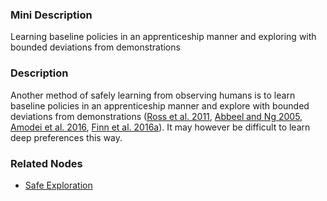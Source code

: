 ### Mini Description

Learning baseline policies in an apprenticeship manner and exploring with bounded deviations from demonstrations

### Description

Another method of safely learning from observing humans is to learn baseline policies in an apprenticeship manner and explore with bounded deviations from demonstrations ([Ross et al. 2011](http://www.jmlr.org/proceedings/papers/v15/ross11a/ross11a.pdf), [Abbeel and Ng 2005](http://ai.stanford.edu/~pabbeel//pubs/AbbeelNg_eaalirl_ICML2005.pdf), [Amodei et al. 2016](http://arxiv.org/abs/1606.06565), [Finn et al. 2016a](http://jmlr.org/proceedings/papers/v48/finn16.pdf)). It may however be difficult to learn deep preferences this way.

### Related Nodes

- [Safe Exploration](/Value_Alignment/Validation/Averting_Instrumental_Incentives/Domesticity/Safe_Exploration/Safe_Exploration.md)
